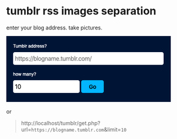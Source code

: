 # tumblr rss images separation

enter your blog address. take pictures.

![ss](ss.png)

or

> http://localhost/tumblr/get.php?url=``https://blogname.tumblr.com``&limit=``10``